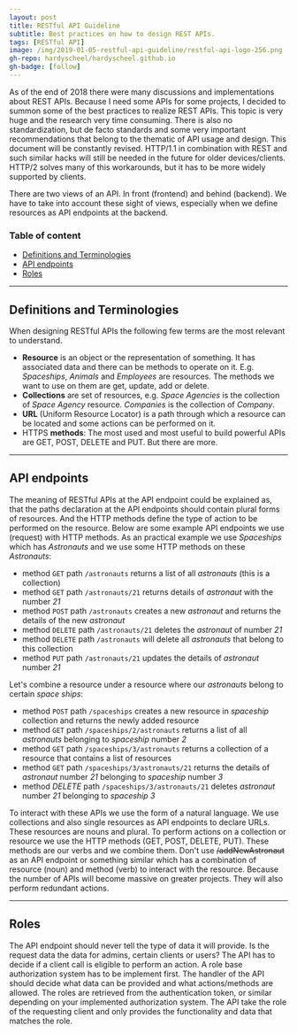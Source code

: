 ```yaml
---
layout: post
title: RESTful API Guideline
subtitle: Best practices on how to design REST APIs. 
tags: [RESTful API]
image: /img/2019-01-05-restful-api-guideline/restful-api-logo-256.png
gh-repo: hardyscheel/hardyscheel.github.io
gh-badge: [follow]
---
```


<!--
RESTful API Guideline
Best practices on how to design REST APIs.
-->

As of the end of 2018 there were many discussions and implementations about REST APIs. Because I need some APIs for some projects, I decided to summon some of the best practices to realize REST APIs. This topic is very huge and the research very time consuming. There is also no standardization, but de facto standards and some very important recommendations that belong to the thematic of API usage and design. This document will be constantly revised.
HTTP/1.1 in combination with REST and such similar hacks will still be needed in the future for older devices/clients. HTTP/2 solves many of this workarounds, but it has to be more widely supported by clients.

There are two views of an API. In front (frontend) and behind (backend). We have to take into account these sight of views, especially when we define resources as API endpoints at the backend.

### Table of content

- [Definitions and Terminologies](#definitions-and-terminologies)
- [API endpoints](#api-endpoints)
- [Roles](#roles)

----

## Definitions and Terminologies
When designing RESTful APIs the following few terms are the most relevant to understand.

- **Resource** is an object or the representation of something. It has associated data and there can be methods to operate on it. E.g. *Spaceships*, *Animals* and *Employees* are resources. The methods we want to use on them are get, update, add or delete.
- **Collections** are set of resources, e.g. *Space Agencies* is the collection of *Space Agency* resource. *Companies* is the collection of *Company*.
- **URL** (Uniform Resource Locator) is a path through which a resource can be located and some actions can be performed on it.
- HTTPS **methods**: The most used and most useful to build powerful APIs are GET, POST, DELETE and PUT. But there are more.

----

## API endpoints
The meaning of RESTful APIs at the API endpoint could be explained as, that the paths declaration at the API endpoints should contain plural forms of resources. And the HTTP methods define the type of action to be performed on the resource.
Below are some example API endpoints we use (request) with HTTP methods. As an practical example we use *Spaceships* which has *Astronauts* and we use some HTTP methods on these *Astronauts*:

- method `GET` path `/astronauts` returns a list of all *astronauts* (this is a collection)
- method `GET` path `/astronauts/21` returns details of *astronaut* with the number *21*
- method `POST` path `/astronauts` creates a new *astronaut* and returns the details of the new *astronaut*
- method `DELETE` path `/astronauts/21` deletes the *astronaut* of number *21*
- method `DELETE` path `/astronauts` will delete all *astronauts* that belong to this collection
- method `PUT` path `/astronauts/21` updates the details of *astronaut* number *21*

Let's combine a resource under a resource where our *astronauts* belong to certain *space ships*:
	
- method `POST` path `/spaceships` creates a new resource in *spaceship* collection and returns the newly added resource
- method `GET` path `/spaceships/2/astronauts` returns a list of all *astronauts* belonging to *spaceship* number *2*
- method `GET` path `/spaceships/3/astronauts` returns a collection of a resource that contains a list of resources
- method `GET` path `/spaceships/3/astronauts/21` returns the details of *astronaut* number *21* belonging to *spaceship* number *3*
- method *DELETE* path `/spaceships/3/astronauts/21` deletes *astronaut* number *21* belonging to *spaceship* *3*

To interact with these APIs we use the form of a natural language. We use collections and also single resources as API endpoints to declare URLs. These resources are nouns and plural. To perform actions on a collection or resource we use the HTTP methods (GET, POST, DELETE, PUT). These methods are our verbs and we combine them.
Don't use ~~/addNewAstronaut~~ as an API endpoint or something similar which has a combination of resource (noun) and method (verb) to interact with the resource. Because the number of APIs will become massive on greater projects. They will also perform redundant actions.

----

## Roles
The API endpoint should never tell the type of data it will provide. Is the request data the data for admins, certain clients or users? The API has to decide if a client call is eligible to perform an action. A role base authorization system has to be implement first. The handler of the API should decide what data can be provided and what actions/methods are allowed. The roles are retrieved from the authentication token, or similar depending on your implemented authorization system. The API take the role of the requesting client and only provides the functionality and data that matches the role.